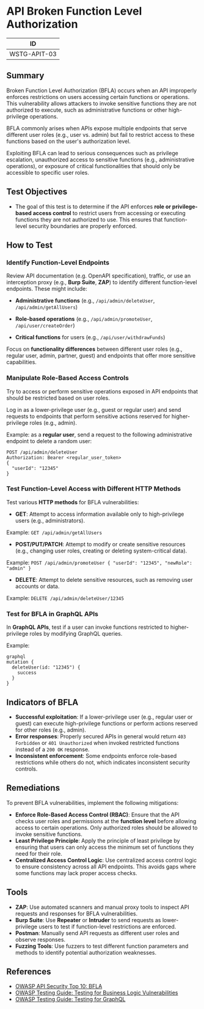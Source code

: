 # API Broken Function Level Authorization

|ID          |
|------------|
|WSTG-APIT-03|

## Summary

Broken Function Level Authorization (BFLA) occurs when an API improperly enforces restrictions on users accessing certain functions or operations. This vulnerability allows attackers to invoke sensitive functions they are not authorized to execute, such as administrative functions or other high-privilege operations.

BFLA commonly arises when APIs expose multiple endpoints that serve different user roles (e.g., user vs. admin) but fail to restrict access to these functions based on the user's authorization level.

Exploiting BFLA can lead to serious consequences such as privilege escalation, unauthorized access to sensitive functions (e.g., administrative operations), or exposure of critical functionalities that should only be accessible to specific user roles.

## Test Objectives

- The goal of this test is to determine if the API enforces **role or privilege-based access control** to restrict users from accessing or executing functions they are not authorized to use. This ensures that function-level security boundaries are properly enforced.

## How to Test

### Identify Function-Level Endpoints

Review API documentation (e.g. OpenAPI specification), traffic, or use an interception proxy (e.g., **Burp Suite**, **ZAP**) to identify different function-level endpoints. These might include:
  
- **Administrative functions** (e.g., `/api/admin/deleteUser`, `/api/admin/getAllUsers`)

- **Role-based operations** (e.g., `/api/admin/promoteUser`, `/api/user/createOrder`)

- **Critical functions** for users (e.g., `/api/user/withdrawFunds`)

Focus on **functionality differences** between different user roles (e.g., regular user, admin, partner, guest) and endpoints that offer more sensitive capabilities.

### Manipulate Role-Based Access Controls

Try to access or perform sensitive operations exposed in API endpoints that should be restricted based on user roles.

Log in as a lower-privilege user (e.g., guest or regular user) and send requests to endpoints that perform sensitive actions reserved for higher-privilege roles (e.g., admin).

Example: as a **regular user**, send a request to the following administrative endpoint to delete a random user:

    POST /api/admin/deleteUser
    Authorization: Bearer <regular_user_token>
    {
      "userId": "12345"
    }
    
    
### Test Function-Level Access with Different HTTP Methods

Test various **HTTP methods** for BFLA vulnerabilities:

- **GET**: Attempt to access information available only to high-privilege users (e.g., administrators).

Example: `GET /api/admin/getAllUsers`

- **POST/PUT/PATCH**: Attempt to modify or create sensitive resources (e.g., changing user roles, creating or deleting system-critical data).

Example: `POST /api/admin/promoteUser { "userId": "12345", "newRole": "admin" }`

- **DELETE**: Attempt to delete sensitive resources, such as removing user accounts or data.

Example: `DELETE /api/admin/deleteUser/12345`

### Test for BFLA in GraphQL APIs

In **GraphQL APIs**, test if a user can invoke functions restricted to higher-privilege roles by modifying GraphQL queries.

Example:

    graphql
    mutation {
      deleteUser(id: "12345") {
        success
      }
    }

## Indicators of BFLA

- **Successful exploitation**: If a lower-privilege user (e.g., regular user or guest) can execute high-privilege functions or perform actions reserved for other roles (e.g., admin).
- **Error responses**: Properly secured APIs in general would return `403 Forbidden` or `401 Unauthorized` when invoked restricted functions instead of a `200 OK` response.
- **Inconsistent enforcement**: Some endpoints enforce role-based restrictions while others do not, which indicates inconsistent security controls.

## Remediations

To prevent BFLA vulnerabilities, implement the following mitigations:

- **Enforce Role-Based Access Control (RBAC)**: Ensure that the API checks user roles and permissions at the **function level** before allowing access to certain operations. Only authorized roles should be allowed to invoke sensitive functions.
- **Least Privilege Principle**: Apply the principle of least privilege by ensuring that users can only access the minimum set of functions they need for their role.
- **Centralized Access Control Logic**: Use centralized access control logic to ensure consistency across all API endpoints. This avoids gaps where some functions may lack proper access checks.

## Tools

- **ZAP**: Use automated scanners and manual proxy tools to inspect API requests and responses for BFLA vulnerabilities.
- **Burp Suite**: Use **Repeater** or **Intruder** to send requests as lower-privilege users to test if function-level restrictions are enforced.
- **Postman**: Manually send API requests as different user roles and observe responses.
- **Fuzzing Tools**: Use fuzzers to test different function parameters and methods to identify potential authorization weaknesses.

## References

- [OWASP API Security Top 10: BFLA](https://owasp.org/API-Security/editions/2023/en/0xa5-broken-function-level-authorization/)
- [OWASP Testing Guide: Testing for Business Logic Vulnerabilities](https://owasp.org/www-project-web-security-testing-guide/stable/4-Web_Application_Security_Testing/05-Authorization_Testing/03-Testing_for_Privilege_Escalation)
- [OWASP Testing Guide: Testing for GraphQL](https://owasp.org/www-project-web-security-testing-guide/stable/4-Web_Application_Security_Testing/12-API_Testing/01-Testing_GraphQL)
